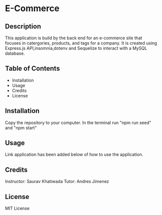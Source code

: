 # E-Commerce

## Description
This application is build by the back end for an e-commerce site that focuses in catergories, products, and tags for a company. It is created using Express.js API,insomnia,dotenv and Sequelize to interact with a MySQL database.

## Table of Contents
- Installation
- Usage
- Credits
- License

## Installation
Copy the repository to your computer. In the terminal run "npm run seed" and  "npm start"

## Usage
Link application has been added below of how to use the application.

## Credits
Instructor: Saurav Khatiwada Tutor: Andres Jimenez

## License
MIT License

